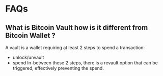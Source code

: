 
# FAQs

## What is Bitcoin Vault how is it different from Bitcoin Wallet ?
A vault is a wallet requiring at least 2 steps to spend a transaction:
- unlock/unvault
- spend
In-between these 2 steps, there is a revault option that can be triggered, effectively preventing the spend.